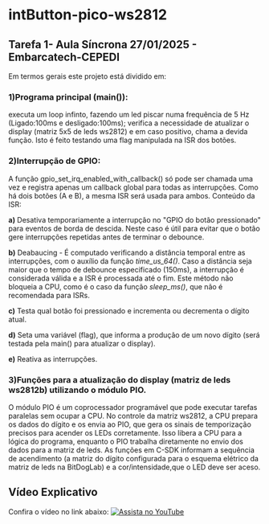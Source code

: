 # intButton-pico-ws2812

## Tarefa 1- Aula Síncrona 27/01/2025 - Embarcatech-CEPEDI

Em termos gerais este projeto está dividido em:

### 1)Programa principal (main()):

  executa um loop infinto, fazendo um led piscar numa frequência de 5 Hz (Ligado:100ms e desligado:100ms);
  verifica a necessidade de atualizar o display (matriz 5x5 de leds ws2812) e em caso positivo, chama a devida função.
  Isto é feito testando uma flag manipulada na ISR dos botões.
  
### 2)Interrupção de GPIO:

  A função gpio_set_irq_enabled_with_callback() só pode ser chamada uma vez e registra apenas um callback global para todas as interrupções.
  Como há dois botões (A e B), a mesma ISR será usada para ambos.
  Conteúdo da ISR:
  
  __a)__ Desativa temporariamente a interrupção no "GPIO do botão pressionado" para eventos de borda de descida.
    Neste caso é útil para evitar que o botão gere interrupções repetidas antes de terminar o debounce.
    
  **b)** Deabaucing - É computado verificando a distância temporal entre as interrupções, com o auxílio da função *time_us_64()*.
    Caso a distância seja maior que o tempo de debounce especificado (150ms), a interrupção é considerada válida e a ISR é processada até o fim.
    Este método não bloqueia a CPU, como é o caso da função *sleep_ms()*, que não é recomendada para ISRs.
    
  **c)** Testa qual botão foi pressionado e incrementa ou decrementa o dígito atual.
  
  **d)** Seta uma variável (flag), que informa a produção de um novo dígito (será testada pela main() para atualizar o display).
  
  **e)** Reativa as interrupções.
  
### 3)Funções para a atualização do display (matriz de leds ws2812b) utilizando o módulo PIO.

  O módulo PIO é um coprocessador programável que pode executar tarefas paralelas sem ocupar a CPU. 
  No controle da matriz ws2812, a CPU prepara os dados do dígito e os envia ao PIO, que gera os sinais de temporização precisos para acender os LEDs corretamente. 
  Isso libera a CPU para a lógica do programa, enquanto o PIO trabalha diretamente no envio dos dados para a matriz de leds.
  As funções em C-SDK informam a sequência de acendimento (a matriz do dígito configurada para o esquema elétrico da matriz de leds na BitDogLab) e a 
  cor/intensidade,que o LED deve ser aceso.
  
## Vídeo Explicativo
Confira o vídeo no link abaixo:
[![Assista no YouTube](https://img.youtube.com/vi/DOgGAeboZPo/maxresdefault.jpg)](https://youtu.be/DOgGAeboZPo?si=bDhn3wvPkQE3Qnap)
